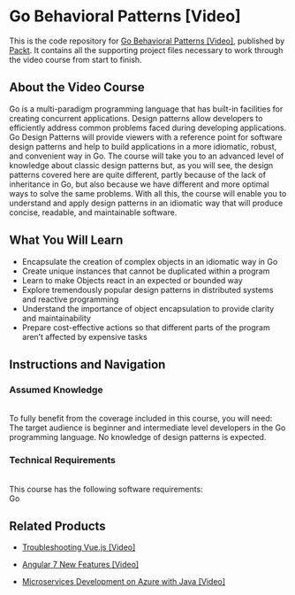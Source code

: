 # Go Behavioral Patterns [Video]
This is the code repository for [Go Behavioral Patterns [Video]](https://www.packtpub.com/application-development/go-behavioral-patterns-video?utm_source=github&utm_medium=repository&utm_campaign=9781788397377), published by [Packt](https://www.packtpub.com/?utm_source=github). It contains all the supporting project files necessary to work through the video course from start to finish.
## About the Video Course
Go is a multi-paradigm programming language that has built-in facilities for creating concurrent applications. Design patterns allow developers to efficiently address common problems faced during developing applications.
Go Design Patterns will provide viewers with a reference point for software design patterns and help to build applications in a more idiomatic, robust, and convenient way in Go. The course will take you to an advanced level of knowledge about classic design patterns but, as you will see, the design patterns covered here are quite different, partly because of the lack of inheritance in Go, but also because we have different and more optimal ways to solve the same problems.
With all this, the course will enable you to understand and apply design patterns in an idiomatic way that will produce concise, readable, and maintainable software.

<H2>What You Will Learn</H2>
<DIV class=book-info-will-learn-text>
<UL>
<LI>Encapsulate the creation of complex objects in an idiomatic way in Go
<LI>Create unique instances that cannot be duplicated within a program
<LI>Learn to make Objects react in an expected or bounded way
<LI>Explore tremendously popular design patterns in distributed systems and reactive programming
<LI>Understand the importance of object encapsulation to provide clarity and maintainability
<LI>Prepare cost-effective actions so that different parts of the program aren’t affected by expensive tasks	   </LI></UL></DIV>

## Instructions and Navigation
### Assumed Knowledge
<br>To fully benefit from the coverage included in this course, you will need:<br/>
The target audience is beginner and intermediate level developers in the Go programming language. No knowledge of design patterns is expected.

### Technical Requirements
<br>This course has the following software requirements:<br/>
Go

## Related Products
* [Troubleshooting Vue.js [Video]](https://www.packtpub.com/application-development/troubleshooting-vuejs-video?utm_source=github&utm_medium=repository&utm_campaign=9781788993531)

* [Angular 7 New Features [Video]](https://www.packtpub.com/web-development/angular-7-new-features-video?utm_source=github&utm_medium=repository&utm_campaign=9781789619683)

* [Microservices Development on Azure with Java [Video]](https://www.packtpub.com/virtualization-and-cloud/microservices-development-azure-java-video?utm_source=github&utm_medium=repository&utm_campaign=9781789808858)

